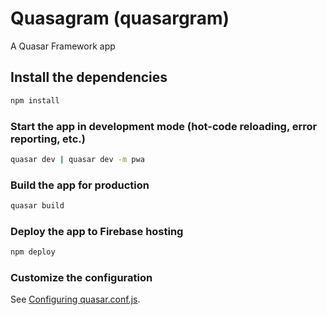 # Quasagram (quasargram)

A Quasar Framework app

## Install the dependencies

```bash
npm install
```

### Start the app in development mode (hot-code reloading, error reporting, etc.)

```bash
quasar dev | quasar dev -m pwa
```

### Build the app for production

```bash
quasar build
```

### Deploy the app to Firebase hosting

```bash
npm deploy
```

### Customize the configuration

See [Configuring quasar.conf.js](https://quasar.dev/quasar-cli/quasar-conf-js).
